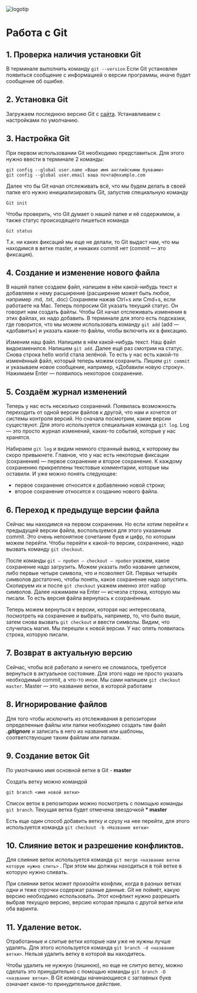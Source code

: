 ![logotip](gitim.png) 

# Работа с Git

## 1. Проверка наличия установки Git
В терминале выполнить команду `git --version` 
Если Git установлен появиться сообщение с информацией о версии программы, иначе будет сообщение об ошибке.

## 2. Установка Git
Загружаем последнюю версию Git с [сайта](https://git-scm.com/downloads).
Устанавливаем с настройками по умолчанию.

## 3. Настройка Git
При первом использовании Git необходимо представиться.
Для этого нужно ввести в терминале 2 команды:
```
git config --global user.name «Ваше имя английскими буквами»
git config --global user.email ваша почта@example.com
```
Далее что бы Git начал отслеживать всё, что мы будем делать в своей папке его нужно инициализировать Git, запустив специальную команду 
```
Git init
```
Чтобы проверить, что Git думает о нашей папке и её содержимом, а также
статус происходящего
пишеться команда
```
Git status
```
Т.к. ни каких фиксаций мы еще не делали, то Git выдаст нам, что мы находимся в ветке master, и никаких
commit нет (commit — это фиксация).

## 4. Создание и изменение нового файла
В нашей папке создаем файл, напишем в нём какой-нибудь текст и добавляем к нему расширение (расширение может быть любое, например .md, .txt, .doc)
Сохраняем нажав Ctrl+s или Cmd+s,
если работаете на Mac. Теперь попросим Git указать текущий статус. Он говорит нам создать
файлы. Чтобы Git начал отслеживать изменения в этих файлах, их надо добавить.
В терминале для этого есть подсказки, где
говорится, что мы можем использовать команду `git add` (add — «добавить») и указать какие-то
файлы, чтобы включить их в фиксацию.

Изменим наш файл. Напишем в нём какой-нибудь текст. Наш файл видоизменился.
Напишем `git add`. Далее ещё раз смотрим на статус. Снова строка hello world стала зелёной. То
есть у нас есть какой-то изменённый файл, который теперь можем сохранить. Пишем `git
commit` и указываем новое сообщение, например, «Добавили новую строку». Нажимаем Enter
— появилось некоторое сохранение.

## 5. Создаём журнал изменений
Теперь у нас есть несколько сохранений. Появилась возможность
переходить от одной версии файлов к другой, что нам и хочется от системы контроля версий. Но сначала посмотрим, какие версии существуют. Для этого используется специальная
команда `git log`. Log — это просто журнал изменений, каких-то событий, которые у нас
хранятся.

Набираем `git log` и видим немного странный вывод, к которому вы скоро привыкнете. Главное,
что у нас есть некоторые фиксации (сохранения) — первое сохранение и второе сохранение.
К каждому сохранению прикреплены текстовые комментарии, которые мы оставили. И уже
можно понять следующее:
* первое сохранение относится к добавлению новой строки;
* второе сохранение относится к созданию нового файла.

## 6. Переход к предыдуще версии файла
Сейчас мы находимся на первом сохранении. Но если хотим перейти к предыдущей версии
файла, воспользуемся для этого указанным commit. Это очень непонятное сочетание букв и
цифр, по которым можем перейти. Чтобы перейти к какой-то версии, сохранению, надо
вызвать команду `git checkout`.

После команды `git — пробел — checkout — пробел` укажем, какое сохранение надо загрузить.
Можем указать либо название целиком, либо первые четыре символа, что и позволяет Git.
Первых четырёх символов достаточно, чтобы понять, какое сохранение надо запустить.
Скопируем их и после `git checkout` укажем именно этот набор символов. Далее нажимаем на
Enter — исчезла строка, которую мы писали. То есть версия файла вернулась к сохранённым.

Теперь можем вернуться к версии, которая нас интересовала, посмотреть на сохранение и
выбрать, например, то, что было выше, затем снова вызвать `git checkout` и ввести символы.
Видим, что случилась магия. Мы перешли к новой версии. У нас опять появилась строка,
которую писали.

## 7. Возврат в актуальную версию
Cейчас, чтобы всё работало и ничего не сломалось, требуется вернуться в актуальное состояние. Для этого надо не просто указать необходимый commit, а что-то иное. Мы сами напишем `git checkout
master`. Master — это название ветки, в которой работаем

## 8. Игнорирование файлов
Для того чтобы исключить из отслеживания в репозитории определенные файлы или папки необходимо создать там файл ***.gitignore*** и записать в него их названия или шаблоны, соответствующие таким файлам или папкам.

## 9. Создание веток Git
По умолчанию имя основной ветке в Git - **master**

Создать ветку можно командой 

```
git branch <имя новой ветки>
```
Список веток в репозитории можно посмотреть с помощью команды `git branch`.
Текущая ветка будет отмечена звездочкой **\* master**

Есть еще один способ добавить ветку и срузу на нее перейти, для этого используется команда `git checkout -b <Название ветки>`
## 10. Слияние веток и разрешение конфликтов.

Для слияние веток используется команда `git merge <название ветки которую нужно слить>`
. При этом мы должны находиться в той ветке в которую нужно сливать.

При слиянии веток может произойти конфлик, когда в разных ветках одни и теже строчки содержат разные данные. Git не поймёт, какую версию необходимо использовать. Этот конфликт нужно разрешить выбрав текущую версию, версию которая пришла с другой ветки или оба варинта. 

## 11. Удаление веток.
Отработанные и слитые ветки которые нам уже не нужны лучше удалять. Для этого используется команда `git branch -d <название ветки>`. Нельзя удалить ветку в которой вы находитесь.

Чтобы удалить не нужную (лишнюю), но еще не слитую ветку, можно сделать это принудительно с помощью команды `git branch -D <название ветки>`. В Git команды начинающиеся с заглавных букв означает какое-то принудительное действие.  

